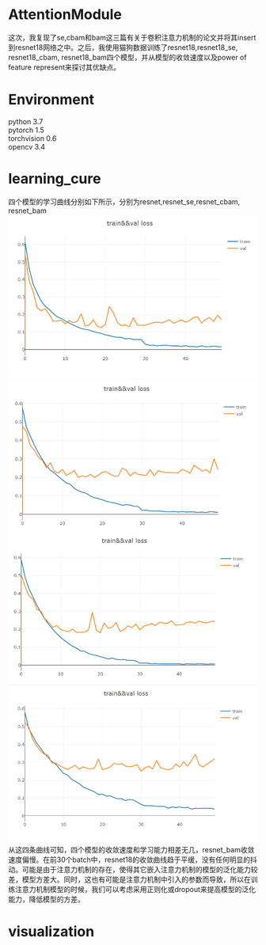 # AttentionModule
这次，我复现了se,cbam和bam这三篇有关于卷积注意力机制的论文并将其insert到resnet18网络之中。之后，我使用猫狗数据训练了resnet18,resnet18_se, resnet18_cbam, resnet18_bam四个模型，并从模型的收敛速度以及power of feature represent来探讨其优缺点。
# Environment
python 3.7    
pytorch 1.5    
torchvision 0.6    
opencv 3.4  
# learning_cure
四个模型的学习曲线分别如下所示，分别为resnet,resnet_se,resnet_cbam, resnet_bam  
![image](images/resnet18_learning_cure.PNG)  
![image](images/se_learning_cure.PNG)  
![image](images/cbam_learning_cure.PNG)  
![image](images/bam_learning_cure.PNG)  
从这四条曲线可知，四个模型的收敛速度和学习能力相差无几，resnet_bam收敛速度偏慢。在前30个batch中，resnet18的收敛曲线趋于平缓，没有任何明显的抖动。可能是由于注意力机制的存在，使得其它嵌入注意力机制的模型的泛化能力较差，模型方差大。同时，这也有可能是注意力机制中引入的参数而导致，所以在训练注意力机制模型的时候，我们可以考虑采用正则化或dropout来提高模型的泛化能力，降低模型的方差。
# visualization

